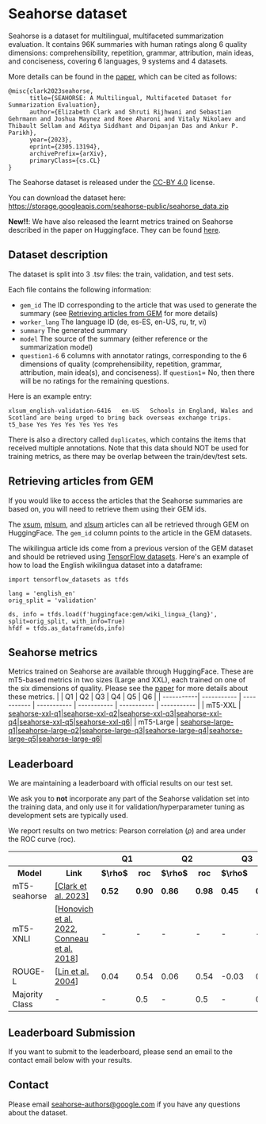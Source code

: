 # Seahorse dataset

Seahorse is a dataset for multilingual, multifaceted summarization evaluation.
It contains 96K summaries with human ratings along 6 quality dimensions: comprehensibility, repetition, grammar, attribution, main ideas, and conciseness, covering 6 languages, 9 systems and 4 datasets.

More details can be found in the [paper](https://arxiv.org/abs/2305.13194), which can be cited as follows:
```
@misc{clark2023seahorse,
      title={SEAHORSE: A Multilingual, Multifaceted Dataset for Summarization Evaluation}, 
      author={Elizabeth Clark and Shruti Rijhwani and Sebastian Gehrmann and Joshua Maynez and Roee Aharoni and Vitaly Nikolaev and Thibault Sellam and Aditya Siddhant and Dipanjan Das and Ankur P. Parikh},
      year={2023},
      eprint={2305.13194},
      archivePrefix={arXiv},
      primaryClass={cs.CL}
}
```
The Seahorse dataset is released under the [CC-BY 4.0](https://creativecommons.org/licenses/by/4.0/) license.

You can download the dataset here: https://storage.googleapis.com/seahorse-public/seahorse_data.zip

<b>New!!</b>: We have also released the learnt metrics trained on Seahorse described in the paper on Huggingface. They can be found [here](https://huggingface.co/collections/google/seahorse-release-6543b0c06d87d83c6d24193b).

## Dataset description

The dataset is split into 3 .tsv files: the train, validation, and test sets.

Each file contains the following information:
* `gem_id` The ID corresponding to the article that was used to generate the summary (see [Retrieving articles from GEM](https://github.com/google-research-datasets/seahorse/edit/main/README.md#retrieving-articles-from-gem) for more details)
* `worker_lang` The language ID (de, es-ES, en-US, ru, tr, vi) 
* `summary` The generated summary
* `model` The source of the summary (either reference or the summarization model)
* `question1-6` 6 columns with annotator ratings, corresponding to the 6 dimensions of quality (comprehensibility, repetition, grammar, attribution, main idea(s), and conciseness). If `question1`= No, then there will be no ratings for the remaining questions.

Here is an example entry:
```
xlsum_english-validation-6416	en-US	Schools in England, Wales and Scotland are being urged to bring back overseas exchange trips.	t5_base	Yes	Yes	Yes	Yes	Yes	Yes
```

There is also a directory called `duplicates`, which contains the items that received multiple annotations. Note that this data should NOT be used for training metrics, as there may be overlap between the train/dev/test sets.

## Retrieving articles from GEM

If you would like to access the articles that the Seahorse summaries are based on, you will need to retrieve them using their GEM ids.

The [xsum](https://huggingface.co/datasets/GEM/xsum), [mlsum](https://huggingface.co/datasets/GEM/mlsum), and [xlsum](https://huggingface.co/datasets/GEM/xlsum) articles can all be retrieved through GEM on HuggingFace. The `gem_id` column points to the article in the GEM datasets.

The wikilingua article ids come from a previous version of the GEM dataset and should be retrieved using [TensorFlow datasets](https://www.tensorflow.org/datasets/catalog/gem). Here's an example of how to load the English wikilingua dataset into a dataframe:

```
import tensorflow_datasets as tfds

lang = 'english_en'
orig_split = 'validation'

ds, info = tfds.load(f'huggingface:gem/wiki_lingua_{lang}', split=orig_split, with_info=True)
hfdf = tfds.as_dataframe(ds,info)
```

## Seahorse metrics

Metrics trained on Seahorse are available through HuggingFace.
These are mT5-based metrics in two sizes (Large and XXL), each trained on one of the six dimensions of quality.
Please see the [paper](https://arxiv.org/abs/2305.13194) for more details about these metrics.
|       | Q1      | Q2 | Q3      | Q4 | Q5      | Q6 |
| -----------| ----------- | ----------- | ----------- | ----------- | ----------- | ----------- |
| mT5-XXL      | [seahorse-xxl-q1](https://huggingface.co/google/seahorse-xxl-q1)|[seahorse-xxl-q2](https://huggingface.co/google/seahorse-xxl-q2)|[seahorse-xxl-q3](https://huggingface.co/google/seahorse-xxl-q3)|[seahorse-xxl-q4](https://huggingface.co/google/seahorse-xxl-q4)|[seahorse-xxl-q5](https://huggingface.co/google/seahorse-xxl-q5)|[seahorse-xxl-q6](https://huggingface.co/google/seahorse-xxl-q6)|
| mT5-Large   | [seahorse-large-q1](https://huggingface.co/google/seahorse-large-q1)|[seahorse-large-q2](https://huggingface.co/google/seahorse-large-q2)|[seahorse-large-q3](https://huggingface.co/google/seahorse-large-q3)|[seahorse-large-q4](https://huggingface.co/google/seahorse-large-q4)|[seahorse-large-q5](https://huggingface.co/google/seahorse-large-q5)|[seahorse-large-q6](https://huggingface.co/google/seahorse-large-q6)|

## Leaderboard

We are maintaining a leaderboard with official results on our test set.

We ask you to **not** incorporate any part of the Seahorse validation set into the training data, and only use it for validation/hyperparameter tuning as development sets are typically used.

We report results on two metrics: Pearson correlation ($\rho$) and area under the ROC curve (roc).

<table>
  <tr>
    <th></th>
    <th></th>
    <th colspan="2">Q1</th>
    <th colspan="2">Q2</th>
    <th colspan="2">Q3</th>
    <th colspan="2">Q4</th>
    <th colspan="2">Q5</th>
    <th colspan="2">Q6</th>
  </tr>
  <tr>
    <th>Model</th>
    <th>Link</th>
    <th>$\rho$</th>
    <th>roc</th>
    <th>$\rho$</th>
    <th>roc</th>
    <th>$\rho$</th>
    <th>roc</th>
    <th>$\rho$</th>
    <th>roc</th>
    <th>$\rho$</th>
    <th>roc</th>    
    <th>$\rho$</th>
    <th>roc</th>
  </tr>
       <tr>
      <td> mT5-seahorse </td>
         <td> <a href="">[Clark et al. 2023]</a> </td>
         <td><b>0.52</b></td>
         <td><b>0.90</b></td>
         <td><b>0.86</b></td>
         <td><b>0.98</b></td>
         <td><b>0.45</b></td>
         <td><b>0.84</b></td>
         <td><b>0.59</b></td>
         <td><b>0.85</b></td>
         <td><b>0.50</b></td>
         <td><b>0.80</b></td>
         <td><b>0.52</b></td>
         <td><b>0.81</b></td>         
  </tr> 
         <tr>
      <td> mT5-XNLI </td>
           <td> [<a href="https://aclanthology.org/2022.naacl-main.287/">Honovich et al. 2022</a>, <a href="https://aclanthology.org/D18-1269/">Conneau et al. 2018</a>] </td>
         <td>-</td>
         <td>-</td>
         <td>-</td>
         <td>-</td>
         <td>-</td>
         <td>-</td>
         <td>0.43</td>
         <td>0.78</td>
         <td>-</td>
         <td>-</td>
         <td>-</td>
         <td>-</td>         
  </tr>
           <tr>
      <td> ROUGE-L </td>
           <td> [<a href="https://aclanthology.org/2022.naacl-main.287">Lin et al. 2004</a>] </td>
         <td>0.04</td>
         <td>0.54</td>
         <td>0.06</td>
         <td>0.54</td>
         <td>-0.03</td>
         <td>0.43</td>
         <td>0.13</td>
         <td>0.55</td>
         <td>0.03</td>
         <td>0.54</td>
         <td>0.02</td>
         <td>0.54</td>         
  </tr> 
           <tr>
      <td> Majority Class </td>
           <td> - </td>
         <td>-</td>
         <td>0.5</td>
         <td>-</td>
         <td>0.5</td>
         <td>-</td>
         <td>0.5</td>
         <td>-</td>
         <td>0.5</td>
         <td>-</td>
         <td>0.5</td>
         <td>-</td>
         <td>0.5</td>         
  </tr>   
  
</table>

## Leaderboard Submission

If you want to submit to the leaderboard, please send an email to the contact email below with your results.

## Contact

Please email seahorse-authors@google.com if you have any questions about the dataset.
